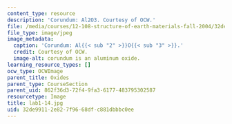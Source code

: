 ```yaml
---
content_type: resource
description: 'Corundum: Al2O3. Courtesy of OCW.'
file: /media/courses/12-108-structure-of-earth-materials-fall-2004/32de99112e827f9668dfc881dbbbc0ee_lab1-14.jpg
file_type: image/jpeg
image_metadata:
  caption: 'Corundum: Al{{< sub "2" >}}O{{< sub "3" >}}.'
  credit: Courtesy of OCW.
  image-alt: corundum is an aluminum oxide.
learning_resource_types: []
ocw_type: OCWImage
parent_title: Oxides
parent_type: CourseSection
parent_uid: 862f36d3-72f4-9fa3-6177-483795302587
resourcetype: Image
title: lab1-14.jpg
uid: 32de9911-2e82-7f96-68df-c881dbbbc0ee
---
```

